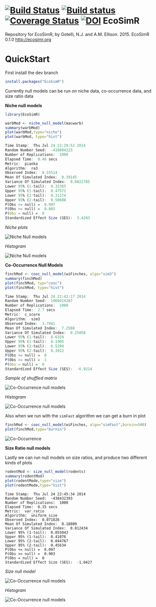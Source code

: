 [![Build Status](https://travis-ci.org/GotelliLab/EcoSimR.svg?branch=master)](https://travis-ci.org/GotelliLab/EcoSimR)
[![Build status](https://ci.appveyor.com/api/projects/status/fc5qpu8v3b1ku4ud?svg=true)](https://ci.appveyor.com/project/emhart/ecosimr)
[![Coverage Status](https://coveralls.io/repos/GotelliLab/EcoSimR/badge.svg?branch=master)](https://coveralls.io/r/GotelliLab/EcoSimR?branch=master)
[![DOI](https://zenodo.org/badge/doi/10.5281/zenodo.16522.svg)](http://dx.doi.org/10.5281/zenodo.16522)
EcoSimR
=======

Repository for EcoSimR, by Gotelli, N.J. and A.M. Ellison. 2015. EcoSimR 0.1.0  http://ecosimr.org

QuickStart
=======

First install the dev branch
```r
install.packages("EcoSimR")
```
Currently null models can be run on niche data, co-occurrence data, and size ratio data
 
**Niche null models**
```r
library(EcoSimR)

warbMod <- niche_null_model(macwarb)
summary(warbMod)
plot(warbMod,type="niche")
plot(warbMod, type="hist")
```
```r
Time Stamp:  Thu Jul 24 22:29:52 2014 
Random Number Seed:  -418884223 
Number of Replications:  1000 
Elapsed Time:  0.46 secs 
Metric:  pianka 
Algorithm:  ra3 
Observed Index:  0.55514 
Mean Of Simulated Index:  0.39145 
Variance Of Simulated Index:  0.0022785 
Lower 95% (1-tail):  0.32365 
Upper 95% (1-tail):  0.47571 
Lower 95% (2-tail):  0.31274 
Upper 95% (2-tail):  0.50608 
P(Obs <= null) =  0.997 
P(Obs >= null) =  0.003 
P(Obs = null) =  0 
Standardized Effect Size (SES):  3.4293 

```

*Niche plots*

![Niche Null models](inst/niche.png)

*Histogram*

![Niche Null models](inst/niche_hist.png)

**Co-Occurrence Null Models**

```r
finchMod <- cooc_null_model(wiFinches, algo="sim3")
summary(finchMod)
plot(finchMod, typ="cooc")
plot(finchMod, type="hist")
```

```r
Time Stamp:  Thu Jul 24 22:42:17 2014 
Random Number Seed:  1969414287 
Number of Replications:  1000 
Elapsed Time:  2.7 secs 
Metric:  c_score 
Algorithm:  sim3 
Observed Index:  3.7941 
Mean Of Simulated Index:  7.2588 
Variance Of Simulated Index:  0.25058 
Lower 95% (1-tail):  6.6324 
Upper 95% (1-tail):  8.1905 
Lower 95% (2-tail):  6.5294 
Upper 95% (2-tail):  8.3912 
P(Obs <= null) =  0 
P(Obs >= null) =  1 
P(Obs = null) =  0 
Standardized Effect Size (SES):  -6.9214 

```

*Sample of shuffled matrix*

![Co-Occurrence null models](inst/cooc.png)

*Histogram*

![Co-Occurrence null models](inst/cooc_hist.png)

Also when we run with the `simFast` algorithm we can get a burn in plot

```r
finchMod <- cooc_null_model(wiFinches, algo="simFast",burnin=500)
plot(finchMod,type="burnin")
```
![Co-Occurrence ](inst/burnin.png)

**Size Ratio null models**

Lastly we can run null models on size ratios, and produce two different kinds of plots

```r
rodentMod <- size_null_model(rodents)
summary(rodentMod)
plot(rodentMode,type="size")
plot(rodentMode,type="hist")
```
```
Time Stamp:  Thu Jul 24 22:45:34 2014 
Random Number Seed:  -438432393 
Number of Replications:  1000 
Elapsed Time:  0.15 secs 
Metric:  var_ratio 
Algorithm:  uniform_size 
Observed Index:  0.071826 
Mean Of Simulated Index:  0.18809 
Variance Of Simulated Index:  0.012434 
Lower 95% (1-tail):  0.055043 
Upper 95% (1-tail):  0.41076 
Lower 95% (2-tail):  0.044767 
Upper 95% (2-tail):  0.45634 
P(Obs <= null) =  0.097 
P(Obs >= null) =  0.903 
P(Obs = null) =  0 
Standardized Effect Size (SES):  -1.0427 
```

*Size null model*

![Co-Occurrence null models](inst/size.png)


*Histogram*

![Co-Occurrence null models](inst/size_hist.png)
